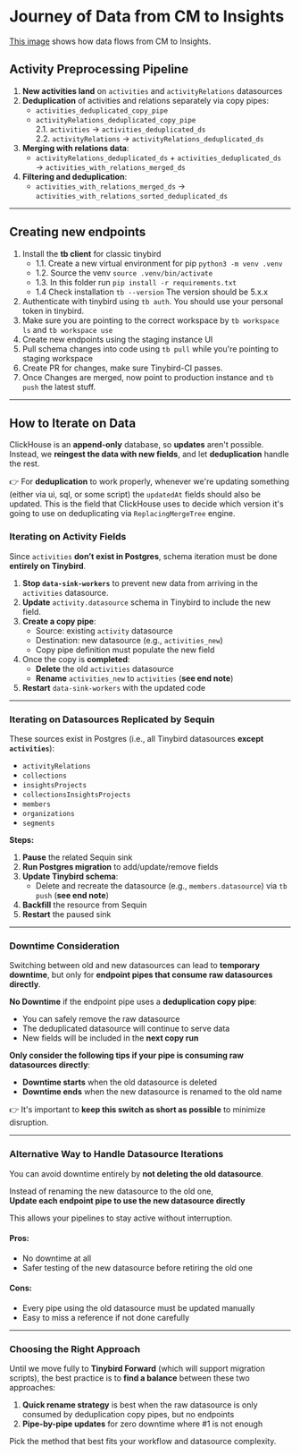 
# Journey of Data from CM to Insights
[This image](https://uploads.linear.app/aebec7ad-5649-4758-9bed-061f7228a879/b72d9f55-8f27-4c57-81fe-729807c12ffb/36c116c2-0f88-4735-a932-0c3e6bf8ea45) shows how data flows from CM to Insights. 

## Activity Preprocessing Pipeline

1. **New activities land** on `activities` and `activityRelations` datasources  
2. **Deduplication** of activities and relations separately via copy pipes:  
   - `activities_deduplicated_copy_pipe`  
   - `activityRelations_deduplicated_copy_pipe`  
   2.1. `activities` → `activities_deduplicated_ds`  
   2.2. `activityRelations` → `activityRelations_deduplicated_ds`  
3. **Merging with relations data**:  
   - `activityRelations_deduplicated_ds` + `activities_deduplicated_ds` → `activities_with_relations_merged_ds`  
4. **Filtering and deduplication**:  
   - `activities_with_relations_merged_ds` → `activities_with_relations_sorted_deduplicated_ds`

---

## Creating new endpoints
1. Install the **tb client** for classic tinybird
    - 1.1. Create a new virtual environment for pip `python3 -m venv .venv`
    - 1.2. Source the venv `source .venv/bin/activate`
    - 1.3. In this folder run `pip install -r requirements.txt`
    - 1.4 Check installation `tb --version` The version should be 5.x.x
2. Authenticate with tinybird using `tb auth`. You should use your personal token in tinybird.
3. Make sure you are pointing to the correct workspace by `tb workspace ls` and `tb workspace use`
4. Create new endpoints using the staging instance UI
5. Pull schema changes into code using `tb pull` while you're pointing to staging workspace
6. Create PR for changes, make sure Tinybird-CI passes.
7. Once Changes are merged, now point to production instance and `tb push` the latest stuff.

---

## How to Iterate on Data

ClickHouse is an **append-only** database, so **updates** aren't possible.  
Instead, we **reingest the data with new fields**, and let **deduplication** handle the rest.

👉  For **deduplication** to work properly, whenever we're updating something (either via ui, sql, or some script) the `updatedAt` fields should also be updated. This is the field that ClickHouse uses to decide which version it's going to use on deduplicating via `ReplacingMergeTree` engine.

### Iterating on Activity Fields

Since `activities` **don’t exist in Postgres**, schema iteration must be done **entirely on Tinybird**.
1. **Stop `data-sink-workers`** to prevent new data from arriving in the `activities` datasource.
2. **Update** `activity.datasource` schema in Tinybird to include the new field.
3. **Create a copy pipe**:
   - Source: existing `activity` datasource  
   - Destination: new datasource (e.g., `activities_new`)  
   - Copy pipe definition must populate the new field
4. Once the copy is **completed**:
   - **Delete** the old `activities` datasource  
   - **Rename** `activities_new` to `activities` (**see end note**)
5. **Restart** `data-sink-workers` with the updated code

---

### Iterating on Datasources Replicated by Sequin

These sources exist in Postgres (i.e., all Tinybird datasources **except `activities`**):

- `activityRelations`
- `collections`
- `insightsProjects`
- `collectionsInsightsProjects`
- `members`
- `organizations`
- `segments`

**Steps:**
1. **Pause** the related Sequin sink
2. **Run Postgres migration** to add/update/remove fields
3. **Update Tinybird schema**:
   - Delete and recreate the datasource (e.g., `members.datasource`) via `tb push` (**see end note**)
4. **Backfill** the resource from Sequin
5. **Restart** the paused sink

---

### Downtime Consideration

Switching between old and new datasources can lead to **temporary downtime**, but only for **endpoint pipes that consume raw datasources directly**.

**No Downtime** if the endpoint pipe uses a **deduplication copy pipe**:
- You can safely remove the raw datasource
- The deduplicated datasource will continue to serve data
- New fields will be included in the **next copy run**

**Only consider the following tips if your pipe is consuming raw datasources directly**:

- **Downtime starts** when the old datasource is deleted
- **Downtime ends** when the new datasource is renamed to the old name

👉 It's important to **keep this switch as short as possible** to minimize disruption.

---

### Alternative Way to Handle Datasource Iterations

You can avoid downtime entirely by **not deleting the old datasource**.

Instead of renaming the new datasource to the old one,  
**Update each endpoint pipe to use the new datasource directly**

This allows your pipelines to stay active without interruption.

#### Pros:
- No downtime at all
- Safer testing of the new datasource before retiring the old one

#### Cons:
- Every pipe using the old datasource must be updated manually
- Easy to miss a reference if not done carefully

---

### Choosing the Right Approach

Until we move fully to **Tinybird Forward** (which will support migration scripts), the best practice is to **find a balance** between these two approaches:

1. **Quick rename strategy** is best when the raw datasource is only consumed by deduplication copy pipes, but no endpoints
2. **Pipe-by-pipe updates** for zero downtime where #1 is not enough

Pick the method that best fits your workflow and datasource complexity.
